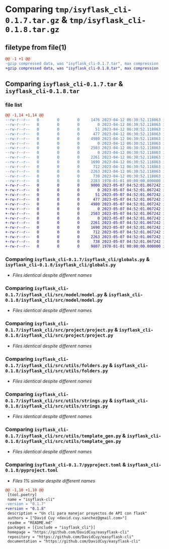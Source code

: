 # Comparing `tmp/isyflask_cli-0.1.7.tar.gz` & `tmp/isyflask_cli-0.1.8.tar.gz`

## filetype from file(1)

```diff
@@ -1 +1 @@
-gzip compressed data, was "isyflask_cli-0.1.7.tar", max compression
+gzip compressed data, was "isyflask_cli-0.1.8.tar", max compression
```

## Comparing `isyflask_cli-0.1.7.tar` & `isyflask_cli-0.1.8.tar`

### file list

```diff
@@ -1,14 +1,14 @@
--rw-r--r--   0        0        0     1476 2023-04-12 06:30:52.118863 isyflask_cli-0.1.7/README.md
--rw-r--r--   0        0        0        0 2023-04-12 06:30:52.118863 isyflask_cli-0.1.7/isyflask_cli/__init__.py
--rw-r--r--   0        0        0       51 2023-04-12 06:30:52.118863 isyflask_cli-0.1.7/isyflask_cli/__main__.py
--rw-r--r--   0        0        0      477 2023-04-12 06:30:52.118863 isyflask_cli-0.1.7/isyflask_cli/cli.py
--rw-r--r--   0        0        0     4980 2023-04-12 06:30:52.118863 isyflask_cli-0.1.7/isyflask_cli/globals.py
--rw-r--r--   0        0        0        0 2023-04-12 06:30:52.118863 isyflask_cli-0.1.7/isyflask_cli/src/model/__init__.py
--rw-r--r--   0        0        0     2503 2023-04-12 06:30:52.118863 isyflask_cli-0.1.7/isyflask_cli/src/model/model.py
--rw-r--r--   0        0        0        0 2023-04-12 06:30:52.118863 isyflask_cli-0.1.7/isyflask_cli/src/project/__init__.py
--rw-r--r--   0        0        0     2261 2023-04-12 06:30:52.118863 isyflask_cli-0.1.7/isyflask_cli/src/project/project.py
--rw-r--r--   0        0        0     1690 2023-04-12 06:30:52.118863 isyflask_cli-0.1.7/isyflask_cli/src/utils/folders.py
--rw-r--r--   0        0        0      712 2023-04-12 06:30:52.118863 isyflask_cli-0.1.7/isyflask_cli/src/utils/strings.py
--rw-r--r--   0        0        0     2263 2023-04-12 06:30:52.118863 isyflask_cli-0.1.7/isyflask_cli/src/utils/template_gen.py
--rw-r--r--   0        0        0      738 2023-04-12 06:30:52.118863 isyflask_cli-0.1.7/pyproject.toml
--rw-r--r--   0        0        0     2283 1970-01-01 00:00:00.000000 isyflask_cli-0.1.7/PKG-INFO
+-rw-r--r--   0        0        0     9000 2023-05-07 04:52:01.067242 isyflask_cli-0.1.8/README.md
+-rw-r--r--   0        0        0        0 2023-05-07 04:52:01.067242 isyflask_cli-0.1.8/isyflask_cli/__init__.py
+-rw-r--r--   0        0        0       51 2023-05-07 04:52:01.067242 isyflask_cli-0.1.8/isyflask_cli/__main__.py
+-rw-r--r--   0        0        0      477 2023-05-07 04:52:01.067242 isyflask_cli-0.1.8/isyflask_cli/cli.py
+-rw-r--r--   0        0        0     4980 2023-05-07 04:52:01.067242 isyflask_cli-0.1.8/isyflask_cli/globals.py
+-rw-r--r--   0        0        0        0 2023-05-07 04:52:01.067242 isyflask_cli-0.1.8/isyflask_cli/src/model/__init__.py
+-rw-r--r--   0        0        0     2503 2023-05-07 04:52:01.067242 isyflask_cli-0.1.8/isyflask_cli/src/model/model.py
+-rw-r--r--   0        0        0        0 2023-05-07 04:52:01.067242 isyflask_cli-0.1.8/isyflask_cli/src/project/__init__.py
+-rw-r--r--   0        0        0     2261 2023-05-07 04:52:01.067242 isyflask_cli-0.1.8/isyflask_cli/src/project/project.py
+-rw-r--r--   0        0        0     1690 2023-05-07 04:52:01.067242 isyflask_cli-0.1.8/isyflask_cli/src/utils/folders.py
+-rw-r--r--   0        0        0      712 2023-05-07 04:52:01.067242 isyflask_cli-0.1.8/isyflask_cli/src/utils/strings.py
+-rw-r--r--   0        0        0     2263 2023-05-07 04:52:01.067242 isyflask_cli-0.1.8/isyflask_cli/src/utils/template_gen.py
+-rw-r--r--   0        0        0      738 2023-05-07 04:52:01.067242 isyflask_cli-0.1.8/pyproject.toml
+-rw-r--r--   0        0        0     9807 1970-01-01 00:00:00.000000 isyflask_cli-0.1.8/PKG-INFO
```

### Comparing `isyflask_cli-0.1.7/isyflask_cli/globals.py` & `isyflask_cli-0.1.8/isyflask_cli/globals.py`

 * *Files identical despite different names*

### Comparing `isyflask_cli-0.1.7/isyflask_cli/src/model/model.py` & `isyflask_cli-0.1.8/isyflask_cli/src/model/model.py`

 * *Files identical despite different names*

### Comparing `isyflask_cli-0.1.7/isyflask_cli/src/project/project.py` & `isyflask_cli-0.1.8/isyflask_cli/src/project/project.py`

 * *Files identical despite different names*

### Comparing `isyflask_cli-0.1.7/isyflask_cli/src/utils/folders.py` & `isyflask_cli-0.1.8/isyflask_cli/src/utils/folders.py`

 * *Files identical despite different names*

### Comparing `isyflask_cli-0.1.7/isyflask_cli/src/utils/strings.py` & `isyflask_cli-0.1.8/isyflask_cli/src/utils/strings.py`

 * *Files identical despite different names*

### Comparing `isyflask_cli-0.1.7/isyflask_cli/src/utils/template_gen.py` & `isyflask_cli-0.1.8/isyflask_cli/src/utils/template_gen.py`

 * *Files identical despite different names*

### Comparing `isyflask_cli-0.1.7/pyproject.toml` & `isyflask_cli-0.1.8/pyproject.toml`

 * *Files 1% similar despite different names*

```diff
@@ -1,10 +1,10 @@
 [tool.poetry]
 name = "isyflask-cli"
-version = "0.1.7"
+version = "0.1.8"
 description = "Un cli para manejar proyectos de API con flask"
 authors = ["David Cuy <david.cuy.sanchez@gmail.com>"]
 readme = "README.md"
 packages = [{include = "isyflask_cli"}]
 homepage = "https://github.com/DavidCuy/easyflask-cli"
 repository = "https://github.com/DavidCuy/easyflask-cli"
 documentation = "https://github.com/DavidCuy/easyflask-cli"
```


